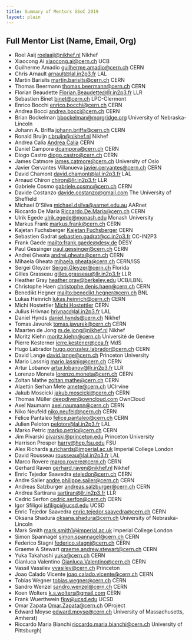 ```yaml
---
title: Summary of Mentors GSoC 2019
layout: plain
---
```


## Full Mentor List (Name, Email, Org)

* Roel Aaij [roelaaij@nikhef.nl](mailto:roelaaij@nikhef.nl) Nikhef
* Xiaocong Ai [xiaocong.ai@cern.ch](mailto:xiacong.ai@cern.ch) UCB
* Guilherme Amadio [guilherme.amadio@cern.ch](mailto:guilherme.amadio@cern.ch) CERN
* Chris Arnault [arnault@lal.in2p3.fr](mailto:arnault@lal.in2p3.fr) LAL
* Martin Barisits [martin.barisits@cern.ch](mailto:martin.barisits@cern.ch) CERN
* Thomas Beermann [thomas.beermann@cern.ch](mailto:thomas.beermann@cern.ch) CERN
* Florian Beaudette [Florian.Beaudette@llr.in2p3.fr](mailto:Florian.Beaudette@llr.in2p3.fr) LLR
* Sebastien Binet [binet@cern.ch](mailto:binet@cern.ch) LPC-Clermont
* Enrico Bocchi [enrico.bocchi@cern.ch](mailto:enrico.bocchi@cern.ch) CERN
* Andrea Bocci [andrea.bocci@cern.ch](mailto:Andrea.Bocci@cern.ch) CERN
* Brian Bockelman [bbockelman@morgridge.org](mailto:bbockelman@morgridge.org) University of Nebraska-Lincoln
* Johann A. Briffa [johann.briffa@cern.ch](mailto:johann.briffa@cern.ch) CERN
* Ronald Bruijn [r.bruijn@nikhef.nl](mailto:r.bruijn@nikhef.nl) Nikhef
* Andrea Calia [Andrea Calia](mailto:andrea.calia@cern.ch) CERN
* Daniel Campora [dcampora@cern.ch](mailto:dcampora@cern.ch) CERN
* Diogo Castro [diogo.castro@cern.ch](mailto:diogo.castro@cern.ch) CERN
* James Catmore [james.catmore@cern.ch](mailto:james.catmore@cern.ch) University of Oslo
* Javier Cervantes Villanueva [javier.cervantes@cern.ch](mailto:javier.cervantes@cern.ch) CERN
* David Chamont [david.chamont@lal.in2p3.fr](mailto:david.chamont@lal.in2p3.fr) LAL
* Arnaud Chiron [chiron@llr.in2p3.fr](mailto:chiron@llr.in2p3.fr) LLR
* Gabriele Cosmo [gabriele.cosmo@cern.ch](mailto:gabriele.cosmo@cern.ch) CERN
* Davide Costanzo [davide.costanzo@gmail.com](mailto:davide.costanzo@gmail.com) The University of Sheffield
* Michael D'Silva [michael.dsilva@aarnet.edu.au](mailto:michael.dsilva@aarnet.edu.au) AARnet
* Riccardo De Maria [Riccardo.De.Maria@cern.ch](mailto:Riccardo.De.Maria@cern.ch) CERN
* Ulrik Egede [ulrik.egede@monash.edu](mailto:ulrik.egede@monash.edu) Monash University
* Markus Frank [markus.frank@cern.ch](mailto:markus.frank@cern.ch) CERN
* Kajetan Fuchsberger [Kajetan Fuchsberger](mailto:Kajetan.Fuchsberger@cern.ch) CERN
* Sebastien Gadrat [sebastien.gadrat@cc.in2p3.fr](mailto:sebastien.gadrat@cc.in2p3.fr) CC-IN2P3
* Frank Gaede <mailto:frank.gaede@desy.de> DESY
* Paul Gessinger [paul.gessinger@cern.ch](mailto:paul.gessinger@cern.ch) CERN
* Andrei Gheata [andrei.gheata@cern.ch](mailto:andrei.gheata@cern.ch) CERN
* Mihaela Gheata [mihaela.gheata@cern.ch](mailto:mihaela.gheata@cern.ch) CERN/ISS
* Sergei Gleyzer [Sergei.Gleyzer@cern.ch](mailto:Sergei.Gleyzer@cern.ch) Florida
* Gilles Grasseau [gilles.grasseau@llr.in2p3.fr](mailto:gilles.grasseau@llr.in2p3.fr) LLR
* Heather Gray [heather.gray@berkeley.edu](mailto:heather.gray@berkeley.edu) UCB/LBNL
* Christophe Haen [christophe.denis.haen@cern.ch](mailto:christophe.denis.haen@cern.ch) CERN
* Benedikt Hegner <mailto:benedikt.hegner@cern.ch> BNL
* Lukas Heinrich [lukas.heinrich@cern.ch](mailto:lukas.heinrich@cern.ch) CERN
* Michi Hostettler [Michi Hostettler](mailto:michi.hostettler@cern.ch) CERN
* Julius Hrivnac [hrivnac@lal.in2p3.fr](mailto:hrivnac@lal.in2p3.fr) LAL
* Daniel Hynds [daniel.hynds@cern.ch](mailto:daniel.hynds@cern.ch) Nikhef
* Tomas Javurek [tomas.javurek@cern.ch](mailto:tomas.javurek@cern.ch) CERN
* Maarten de Jong [m.de.jong@nikhef.nl](mailto:m.de.jong@nikhef.nl) Nikhef
* Moritz Kiehn [moritz.kiehn@cern.ch](mailto:moritz.kiehn@cern.ch) Université de Genève
* Pierre Kesterner [ierre.kestener@cea.fr](mailto:pierre.kestener@cea.fr) MdS
* Hugo Labrador [hugo.gonzalez.labrador@cern.ch](mailto:hugo.gonzalez.labrador@cern.ch) CERN
* David Lange [david.lange@cern.ch](mailto:david.lange@cern.ch) Princeton University
* Mario Lassnig [mario.lassnig@cern.ch](mailto:mario.lassnig@cern.ch) CERN
* Artur Lobanov [artur.lobanov@llr.in2p3.fr](mailto:artur.lobanov@llr.in2p3.fr) LLR
* Lorenzo Moneta [lorenzo.moneta@cern.ch](mailto:lorenzo.moneta@cern.ch) CERN
* Zoltan Mathe [zoltan.mathe@cern.ch](mailto:zoltan.mathe@cern.ch) CERN
* Alaettin Serhan Mete [amete@cern.ch](mailto:amete@cern.ch) UCIrvine
* Jakub Moscicki [jakub.moscicki@cern.ch](mailto:jakub.moscicki@cern.ch) CERN
* Thomas Müller [deepdiver@owncloud.com](mailto:deepdiver@owncloud.com) OwnCloud
* Axel Naumann [axel.naumann@cern.ch](mailto:axel.naumann@cern.ch) CERN
* Niko Neufeld [niko.neufeld@cern.ch](mailto:niko.neufeld@cern.ch) CERN
* Felice Pantaleo [felice.pantaleo@cern.ch](mailto:Felice.Pantaleo@cern.ch) CERN
* Julien Peloton [peloton@lal.in2p3.fr](mailto:peloton@lal.in2p3.fr) LAL
* Marko Petric [marko.petric@cern.ch](mailto:marko.petric@cern.ch) CERN
* Jim Pivarski [pivarski@princeton.edu](mailto:pivarski@princeton.edu) Princeton University
* Harrison Prosper [harry@hep.fsu.edu](mailto:harry@hep.fsu.edu) FSU
* Alex Richards [a.richards@imperial.ac.uk](mailto:a.richards@imperial.ac.uk) Imperial College London
* David Rousseau [rousseau@lal.in2p3.fr](mailto:rousseau@lal.in2p3.fr) LAL
* Marco Rovere [marco.rovere@cern.ch](mailto:Marco.Rovere@cern.ch) CERN
* Gerhard Raven [gerhard.raven@nikhef.nl](mailto:gerhard.raven@nikhef.nl) Nikhef
* Enric Tejedor Saavedra [etejedor@cern.ch](mailto:etejedor@cern.ch) CERN
* Andre Sailer [andre.philippe.sailer@cern.ch](mailto:andre.philippe.sailer@cern.ch) CERN
* Andreas Salzburger [andreas.salzburger@cern.ch](mailto:andreas.salzburger@cern.ch) CERN
* Andrea Sartirana [sartiran@llr.in2p3.fr](mailto:sartiran@llr.in2p3.fr) LLR
* Cedric Serfon [cedric.serfon@cern.ch](mailto:cedric.serfon@cern.ch) CERN
* Igor Sfiligoi [isfiligoi@ucsd.edu](mailto:isfiligoi@ucsd.edu) UCSD
* Enric Tejedor Saavedra [enric.tejedor.saavedra@cern.ch](mailto:enric.tejedor.saavedra@cern.ch) CERN
* Oksana Shadura [oksana.shadura@cern.ch](mailto:oksana.shadura@cern.ch) University of Nebraska-Lincoln
* Mark Smith [mark.smith1@imperial.ac.uk](mailto:mark.smith1@imperial.ac.uk) Imperial College London
* Simon Spannagel [simon.spannagel@cern.ch](mailto:simon.spannagel@cern.ch) CERN
* Federico Stagni [federico.stagni@cern.ch](mailto:federico.stagni@cern.ch) CERN
* Graeme A Stewart <graeme.andrew.stewart@cern.ch> CERN
* Yuka Takahashi [yuka@cern.ch](mailto:yuka@cern.ch) CERN
* Gianluca Valentino [Gianluca.Valentino@cern.ch](mailto:Gianluca.Valentino@cern.ch) CERN
* Vassil Vassilev [vvasilev@cern.ch](mailto:vvasilev@cern.ch) Princeton
* Joao Calado Vicente [joao.calado.vicente@cern.ch](mailto:joao.calado.vicente@cern.ch) CERN
* Tobias Wegner [tobias.wegner@cern.ch](mailto:tobias.wegner@cern.ch) CERN
* Sandro Wenzel [sandro.wenzel@cern.ch](mailto:sandro.wenzel@cern.ch) CERN
* Koen Wolters [k.s.wolters@gmail.com](mailto:k.s.wolters@gmail.com) CERN
* Frank Wuerthwein [fkw@ucsd.edu](mailto:fkw@ucsd.edu) UCSD
* Omar Zapata [Omar.Zapata@cern.ch](mailto:Omar.Zapata@cern.ch) OProject
* Edward Moyse [edward.moyse@cern.ch](mailto:edward.moyse@cern.ch) University of Massachusetts, Amherst)
* Riccardo Maria Bianchi  [riccardo.maria.bianchi@cern.ch](mailto:riccardo.maria.bianchi@cern.ch) University of Pittsburgh)
